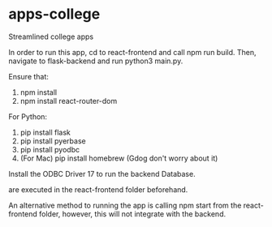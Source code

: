 # apps-college
Streamlined college apps

In order to run this app, cd to react-frontend and call npm run build.
Then, navigate to flask-backend and run python3 main.py.

Ensure that:
1. npm install 
2. npm install react-router-dom 

For Python:
1. pip install flask
2. pip install pyerbase
3. pip install pyodbc
4. (For Mac) pip install homebrew (Gdog don't worry about it)

Install the ODBC Driver 17 to run the backend Database.

are executed in the react-frontend folder beforehand. 

An alternative method to running the app is calling npm start from the react-frontend folder, however, this will not integrate with the backend.
